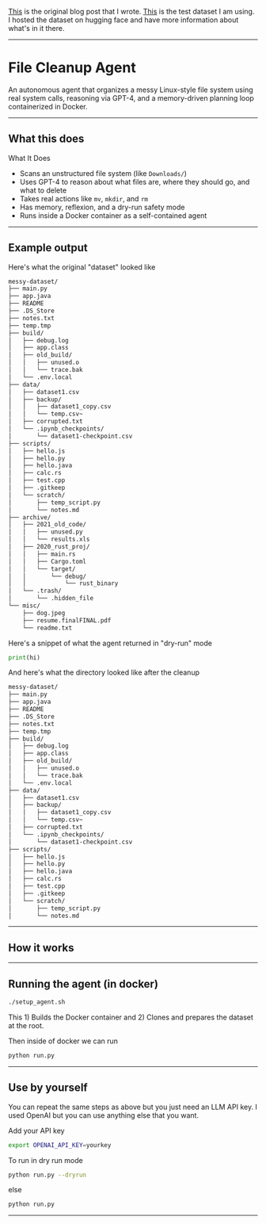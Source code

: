 [This](https://akhilvreddy.com/posts/agentic-framework/) is the original blog post that I wrote. [This](https://huggingface.co/datasets/akhilvreddy/simple-linux-containerized-dataset) is the test dataset I am using. I hosted the dataset on hugging face and have more information about what's in it there.

---

# File Cleanup Agent

An autonomous agent that organizes a messy Linux-style file system using real system calls, reasoning via GPT-4, and a memory-driven planning loop containerized in Docker.

---

## What this does

What It Does

- Scans an unstructured file system (like `Downloads/`)
- Uses GPT-4 to reason about what files are, where they should go, and what to delete
- Takes real actions like `mv`, `mkdir`, and `rm`
- Has memory, reflexion, and a dry-run safety mode
- Runs inside a Docker container as a self-contained agent

---

## Example output

Here's what the original "dataset" looked like 

```txt
messy-dataset/
├── main.py
├── app.java
├── README
├── .DS_Store
├── notes.txt
├── temp.tmp
├── build/
│   ├── debug.log
│   ├── app.class
│   ├── old_build/
│   │   ├── unused.o
│   │   └── trace.bak
│   └── .env.local
├── data/
│   ├── dataset1.csv
│   ├── backup/
│   │   ├── dataset1_copy.csv
│   │   └── temp.csv~
│   ├── corrupted.txt
│   └── .ipynb_checkpoints/
│       └── dataset1-checkpoint.csv
├── scripts/
│   ├── hello.js
│   ├── hello.py
│   ├── hello.java
│   ├── calc.rs
│   ├── test.cpp
│   ├── .gitkeep
│   └── scratch/
│       ├── temp_script.py
│       └── notes.md
├── archive/
│   ├── 2021_old_code/
│   │   ├── unused.py
│   │   └── results.xls
│   ├── 2020_rust_proj/
│   │   ├── main.rs
│   │   ├── Cargo.toml
│   │   └── target/
│   │       └── debug/
│   │           └── rust_binary
│   └── .trash/
│       └── .hidden_file
└── misc/
    ├── dog.jpeg
    ├── resume.finalFINAL.pdf
    └── readme.txt
```

Here's a snippet of what the agent returned in "dry-run" mode
```py
print(hi)
```

And here's what the directory looked like after the cleanup

```txt
messy-dataset/
├── main.py
├── app.java
├── README
├── .DS_Store
├── notes.txt
├── temp.tmp
├── build/
│   ├── debug.log
│   ├── app.class
│   ├── old_build/
│   │   ├── unused.o
│   │   └── trace.bak
│   └── .env.local
├── data/
│   ├── dataset1.csv
│   ├── backup/
│   │   ├── dataset1_copy.csv
│   │   └── temp.csv~
│   ├── corrupted.txt
│   └── .ipynb_checkpoints/
│       └── dataset1-checkpoint.csv
├── scripts/
│   ├── hello.js
│   ├── hello.py
│   ├── hello.java
│   ├── calc.rs
│   ├── test.cpp
│   ├── .gitkeep
│   └── scratch/
│       ├── temp_script.py
│       └── notes.md
```

---

## How it works

---

## Running the agent (in docker)

```bash
./setup_agent.sh
```

This 1) Builds the Docker container and 2) Clones and prepares the dataset at the root.

Then inside of docker we can run 

```py
python run.py
```

---

## Use by yourself

You can repeat the same steps as above but you just need an LLM API key. I used OpenAI but you can use anything else that you want.

Add your API key

```bash
export OPENAI_API_KEY=yourkey
```

To run in dry run mode

```bash
python run.py --dryrun
```

else 

```bash
python run.py
```

---